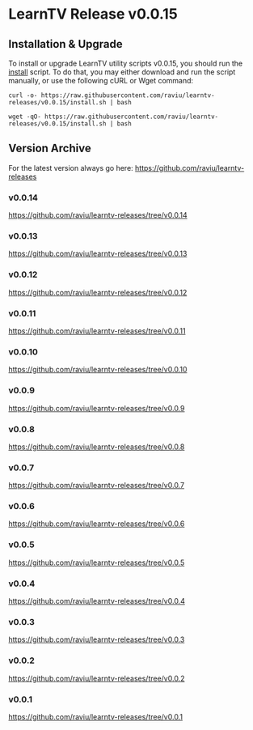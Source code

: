 # LearnTV Release v0.0.15

## Installation & Upgrade 

To install or upgrade LearnTV utility scripts v0.0.15, you should run the [install](https://raw.githubusercontent.com/raviu/learntv-releases/v0.0.15/install.sh) script. To do that, you may either download and run the script manually, or use the following cURL or Wget command:

```
curl -o- https://raw.githubusercontent.com/raviu/learntv-releases/v0.0.15/install.sh | bash
```

```
wget -qO- https://raw.githubusercontent.com/raviu/learntv-releases/v0.0.15/install.sh | bash
```


## Version Archive 

For the latest version always go here: https://github.com/raviu/learntv-releases
### v0.0.14
https://github.com/raviu/learntv-releases/tree/v0.0.14
### v0.0.13
https://github.com/raviu/learntv-releases/tree/v0.0.13
### v0.0.12
https://github.com/raviu/learntv-releases/tree/v0.0.12
### v0.0.11
https://github.com/raviu/learntv-releases/tree/v0.0.11
### v0.0.10
https://github.com/raviu/learntv-releases/tree/v0.0.10
### v0.0.9
https://github.com/raviu/learntv-releases/tree/v0.0.9
### v0.0.8
https://github.com/raviu/learntv-releases/tree/v0.0.8
### v0.0.7
https://github.com/raviu/learntv-releases/tree/v0.0.7
### v0.0.6
https://github.com/raviu/learntv-releases/tree/v0.0.6
### v0.0.5
https://github.com/raviu/learntv-releases/tree/v0.0.5
### v0.0.4
https://github.com/raviu/learntv-releases/tree/v0.0.4
### v0.0.3
https://github.com/raviu/learntv-releases/tree/v0.0.3
### v0.0.2
https://github.com/raviu/learntv-releases/tree/v0.0.2
### v0.0.1
https://github.com/raviu/learntv-releases/tree/v0.0.1
